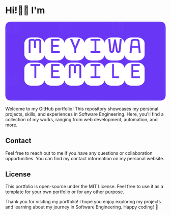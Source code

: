 #  Hi!👋🏿 I'm
<div style="text-align: center;">
  <img src="https://github.com/Meyiwa123/Portfolio/blob/main/src/assets/png/logo.png"
       alt="Meyiwa Temile" />
</div>

Welcome to my GitHub portfolio! This repository showcases my personal projects, skills, and experiences in Software Engineering. Here, you'll find a collection of my works, ranging from web development, automation, and more.

## Contact
Feel free to reach out to me if you have any questions or collaboration opportunities. You can find my contact information on my personal website.

## License
This portfolio is open-source under the MIT License. Feel free to use it as a template for your own portfolio or for any other purpose.

Thank you for visiting my portfolio! I hope you enjoy exploring my projects and learning about my journey in Software Engineering. Happy coding! 🚀
